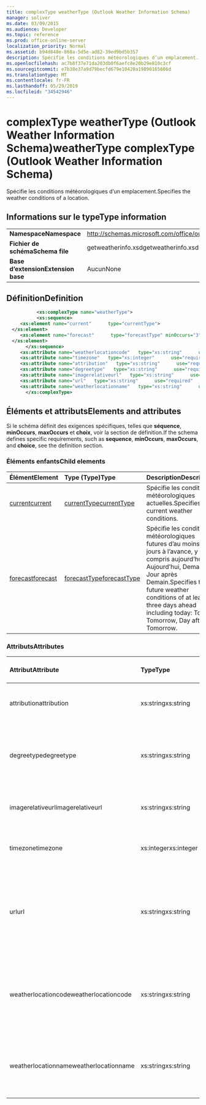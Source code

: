 ```yaml
---
title: complexType weatherType (Outlook Weather Information Schema)
manager: soliver
ms.date: 03/09/2015
ms.audience: Developer
ms.topic: reference
ms.prod: office-online-server
localization_priority: Normal
ms.assetid: b94d848e-868a-5d5e-ad82-39ed9bd5b357
description: Spécifie les conditions météorologiques d’un emplacement.
ms.openlocfilehash: ac7b8f37e71da203db0f6aefc8e20b29e810c3cf
ms.sourcegitcommit: e7b38e37a9d79becfd679e10420a19890165606d
ms.translationtype: MT
ms.contentlocale: fr-FR
ms.lasthandoff: 05/29/2019
ms.locfileid: "34542946"
---
```

# <a name="weathertype-complextype-outlook-weather-information-schema"></a><span data-ttu-id="e8962-103">complexType weatherType (Outlook Weather Information Schema)</span><span class="sxs-lookup"><span data-stu-id="e8962-103">weatherType complexType (Outlook Weather Information Schema)</span></span>

<span data-ttu-id="e8962-104">Spécifie les conditions météorologiques d’un emplacement.</span><span class="sxs-lookup"><span data-stu-id="e8962-104">Specifies the weather conditions of a location.</span></span>
  
## <a name="type-information"></a><span data-ttu-id="e8962-105">Informations sur le type</span><span class="sxs-lookup"><span data-stu-id="e8962-105">Type information</span></span>

|||
|:-----|:-----|
|<span data-ttu-id="e8962-106">**Namespace**</span><span class="sxs-lookup"><span data-stu-id="e8962-106">**Namespace**</span></span> <br/> |http://schemas.microsoft.com/office/outlook/15/getweatherinfo.xsd  <br/> |
|<span data-ttu-id="e8962-107">**Fichier de schéma**</span><span class="sxs-lookup"><span data-stu-id="e8962-107">**Schema file**</span></span> <br/> |<span data-ttu-id="e8962-108">getweatherinfo.xsd</span><span class="sxs-lookup"><span data-stu-id="e8962-108">getweatherinfo.xsd</span></span>  <br/> |
|<span data-ttu-id="e8962-109">**Base d’extension**</span><span class="sxs-lookup"><span data-stu-id="e8962-109">**Extension base**</span></span> <br/> |<span data-ttu-id="e8962-110">Aucun</span><span class="sxs-lookup"><span data-stu-id="e8962-110">None</span></span>  <br/> |
   
## <a name="definition"></a><span data-ttu-id="e8962-111">Définition</span><span class="sxs-lookup"><span data-stu-id="e8962-111">Definition</span></span>

```XML
           <xs:complexType name="weatherType">
           <xs:sequence>
     <xs:element name="current"      type="currentType">
  </xs:element>  
     <xs:element name="forecast"      type="forecastType" minOccurs="3"     maxOccurs="unbounded"    >
  </xs:element>  
       </xs:sequence>
     <xs:attribute name="weatherlocationcode"   type="xs:string"      use="required"     />
     <xs:attribute name="timezone"   type="xs:integer"      use="required"     />
     <xs:attribute name="attribution"   type="xs:string"      use="required"     />
     <xs:attribute name="degreetype"   type="xs:string"      use="required"     />
     <xs:attribute name="imagerelativeurl"   type="xs:string"      use="required"     />
     <xs:attribute name="url"   type="xs:string"      use="required"     />
     <xs:attribute name="weatherlocationname"   type="xs:string"      use="required"     />
       </xs:complexType>

```

## <a name="elements-and-attributes"></a><span data-ttu-id="e8962-112">Éléments et attributs</span><span class="sxs-lookup"><span data-stu-id="e8962-112">Elements and attributes</span></span>

<span data-ttu-id="e8962-113">Si le schéma définit des exigences spécifiques, telles que **séquence**, **minOccurs**, **maxOccurs** et **choix**, voir la section de définition.</span><span class="sxs-lookup"><span data-stu-id="e8962-113">If the schema defines specific requirements, such as **sequence**, **minOccurs**, **maxOccurs**, and **choice**, see the definition section.</span></span> 
  
### <a name="child-elements"></a><span data-ttu-id="e8962-114">Éléments enfants</span><span class="sxs-lookup"><span data-stu-id="e8962-114">Child elements</span></span>

|<span data-ttu-id="e8962-115">**Élément**</span><span class="sxs-lookup"><span data-stu-id="e8962-115">**Element**</span></span>|<span data-ttu-id="e8962-116">**Type (Type)**</span><span class="sxs-lookup"><span data-stu-id="e8962-116">**Type**</span></span>|<span data-ttu-id="e8962-117">**Description**</span><span class="sxs-lookup"><span data-stu-id="e8962-117">**Description**</span></span>|
|:-----|:-----|:-----|
|[<span data-ttu-id="e8962-118">current</span><span class="sxs-lookup"><span data-stu-id="e8962-118">current</span></span>](current-element-weathertype-complextypeoutlook-weather-information-schema.md) <br/> |[<span data-ttu-id="e8962-119">currentType</span><span class="sxs-lookup"><span data-stu-id="e8962-119">currentType</span></span>](currenttype-complextype-outlook-weather-information-schema.md) <br/> |<span data-ttu-id="e8962-120">Spécifie les conditions météorologiques actuelles.</span><span class="sxs-lookup"><span data-stu-id="e8962-120">Specifies the current weather conditions.</span></span>  <br/> |
|[<span data-ttu-id="e8962-121">forecast</span><span class="sxs-lookup"><span data-stu-id="e8962-121">forecast</span></span>](forecast-element-weathertype-complextypeoutlook-weather-information-schema.md) <br/> |[<span data-ttu-id="e8962-122">forecastType</span><span class="sxs-lookup"><span data-stu-id="e8962-122">forecastType</span></span>](forecasttype-complextype-outlook-weather-information-schema.md) <br/> |<span data-ttu-id="e8962-123">Spécifie les conditions météorologiques futures d’au moins trois jours à l’avance, y compris aujourd’hui : Aujourd’hui, Demain, Jour après Demain.</span><span class="sxs-lookup"><span data-stu-id="e8962-123">Specifies the future weather conditions of at least three days ahead including today: Today, Tomorrow, Day after Tomorrow.</span></span>  <br/> |
   
### <a name="attributes"></a><span data-ttu-id="e8962-124">Attributs</span><span class="sxs-lookup"><span data-stu-id="e8962-124">Attributes</span></span>

|<span data-ttu-id="e8962-125">**Attribut**</span><span class="sxs-lookup"><span data-stu-id="e8962-125">**Attribute**</span></span>|<span data-ttu-id="e8962-126">**Type**</span><span class="sxs-lookup"><span data-stu-id="e8962-126">**Type**</span></span>|<span data-ttu-id="e8962-127">**Obligatoire**</span><span class="sxs-lookup"><span data-stu-id="e8962-127">**Required**</span></span>|<span data-ttu-id="e8962-128">**Description**</span><span class="sxs-lookup"><span data-stu-id="e8962-128">**Description**</span></span>|<span data-ttu-id="e8962-129">**Valeurs possibles**</span><span class="sxs-lookup"><span data-stu-id="e8962-129">**Possible values**</span></span>|
|:-----|:-----|:-----|:-----|:-----|
|<span data-ttu-id="e8962-130">attribution</span><span class="sxs-lookup"><span data-stu-id="e8962-130">attribution</span></span>  <br/> |<span data-ttu-id="e8962-131">xs:string</span><span class="sxs-lookup"><span data-stu-id="e8962-131">xs:string</span></span>  <br/> |<span data-ttu-id="e8962-132">obligatoire</span><span class="sxs-lookup"><span data-stu-id="e8962-132">required</span></span>  <br/> |<span data-ttu-id="e8962-133">Spécifie la source des informations météorologiques.</span><span class="sxs-lookup"><span data-stu-id="e8962-133">Specifies the source of the weather information.</span></span>  <br/> |<span data-ttu-id="e8962-134">Valeur du type xs:string</span><span class="sxs-lookup"><span data-stu-id="e8962-134">A value of the type xs:string</span></span>  <br/> |
|<span data-ttu-id="e8962-135">degreetype</span><span class="sxs-lookup"><span data-stu-id="e8962-135">degreetype</span></span>  <br/> |<span data-ttu-id="e8962-136">xs:string</span><span class="sxs-lookup"><span data-stu-id="e8962-136">xs:string</span></span>  <br/> |<span data-ttu-id="e8962-137">obligatoire</span><span class="sxs-lookup"><span data-stu-id="e8962-137">required</span></span>  <br/> |<span data-ttu-id="e8962-138">Spécifie l’unité de température de l’emplacement, par exemple, Celsius.</span><span class="sxs-lookup"><span data-stu-id="e8962-138">Specifies the unit for the temperature of the location for example, Celsius.</span></span>  <br/> |<span data-ttu-id="e8962-139">C, F</span><span class="sxs-lookup"><span data-stu-id="e8962-139">C, F</span></span>  <br/> |
|<span data-ttu-id="e8962-140">imagerelativeurl</span><span class="sxs-lookup"><span data-stu-id="e8962-140">imagerelativeurl</span></span>  <br/> |<span data-ttu-id="e8962-141">xs:string</span><span class="sxs-lookup"><span data-stu-id="e8962-141">xs:string</span></span>  <br/> |<span data-ttu-id="e8962-142">obligatoire</span><span class="sxs-lookup"><span data-stu-id="e8962-142">required</span></span>  <br/> |<span data-ttu-id="e8962-143">Spécifie l’URL de l’image pour l’emplacement.</span><span class="sxs-lookup"><span data-stu-id="e8962-143">Specifies the URL of the image for the location.</span></span>  <br/> |<span data-ttu-id="e8962-144">Valeur du type xs:string</span><span class="sxs-lookup"><span data-stu-id="e8962-144">A value of the type xs:string</span></span>  <br/> |
|<span data-ttu-id="e8962-145">timezone</span><span class="sxs-lookup"><span data-stu-id="e8962-145">timezone</span></span>  <br/> |<span data-ttu-id="e8962-146">xs:integer</span><span class="sxs-lookup"><span data-stu-id="e8962-146">xs:integer</span></span>  <br/> |<span data-ttu-id="e8962-147">obligatoire</span><span class="sxs-lookup"><span data-stu-id="e8962-147">required</span></span>  <br/> |<span data-ttu-id="e8962-148">Spécifie le décalage GMT.</span><span class="sxs-lookup"><span data-stu-id="e8962-148">Specifies the GMT offset.</span></span>  <br/> |<span data-ttu-id="e8962-149">Valeur entre -11 et 12 inclus</span><span class="sxs-lookup"><span data-stu-id="e8962-149">A value between -11 and 12 inclusive</span></span>  <br/> |
|<span data-ttu-id="e8962-150">url</span><span class="sxs-lookup"><span data-stu-id="e8962-150">url</span></span>  <br/> |<span data-ttu-id="e8962-151">xs:string</span><span class="sxs-lookup"><span data-stu-id="e8962-151">xs:string</span></span>  <br/> |<span data-ttu-id="e8962-152">obligatoire</span><span class="sxs-lookup"><span data-stu-id="e8962-152">required</span></span>  <br/> |<span data-ttu-id="e8962-153">Spécifie l’URL de la page web du service météo qui contient des informations météorologiques pour l’emplacement spécifié.</span><span class="sxs-lookup"><span data-stu-id="e8962-153">Specifies the URL for the web page of the weather service that contains weather information for the specified location.</span></span>  <br/> |<span data-ttu-id="e8962-154">Valeur du type xs:string</span><span class="sxs-lookup"><span data-stu-id="e8962-154">A value of the type xs:string</span></span>  <br/> |
|<span data-ttu-id="e8962-155">weatherlocationcode</span><span class="sxs-lookup"><span data-stu-id="e8962-155">weatherlocationcode</span></span>  <br/> |<span data-ttu-id="e8962-156">xs:string</span><span class="sxs-lookup"><span data-stu-id="e8962-156">xs:string</span></span>  <br/> |<span data-ttu-id="e8962-157">obligatoire</span><span class="sxs-lookup"><span data-stu-id="e8962-157">required</span></span>  <br/> |<span data-ttu-id="e8962-158">Spécifie le code associé à l’emplacement utilisé pour distinguer plusieurs emplacements qui ont le même nom.</span><span class="sxs-lookup"><span data-stu-id="e8962-158">Specifies the code that is associated with the location used to distinguish multiple location that have the same name.</span></span>  <br/> |<span data-ttu-id="e8962-159">Valeur du type xs:string</span><span class="sxs-lookup"><span data-stu-id="e8962-159">A value of the type xs:string</span></span>  <br/> |
|<span data-ttu-id="e8962-160">weatherlocationname</span><span class="sxs-lookup"><span data-stu-id="e8962-160">weatherlocationname</span></span>  <br/> |<span data-ttu-id="e8962-161">xs:string</span><span class="sxs-lookup"><span data-stu-id="e8962-161">xs:string</span></span>  <br/> |<span data-ttu-id="e8962-162">obligatoire</span><span class="sxs-lookup"><span data-stu-id="e8962-162">required</span></span>  <br/> |<span data-ttu-id="e8962-163">Spécifie le nom de l’emplacement qui apparaît dans le contrôle de la zone de baisse.</span><span class="sxs-lookup"><span data-stu-id="e8962-163">Specifies the name of the location that appears in the drop-down control.</span></span>  <br/> |<span data-ttu-id="e8962-164">Valeur du type xs:string</span><span class="sxs-lookup"><span data-stu-id="e8962-164">A value of the type xs:string</span></span>  <br/> |
   

